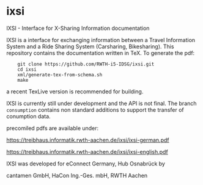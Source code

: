 ixsi
====

IXSI - Interface for X-Sharing Information documentation

IXSI is a interface for exchanging information  between a Travel Information System and a Ride Sharing System (Carsharing, Bikesharing).
This repository contains the documentation written in TeX. To generate the pdf:

``` 
	git clone https://github.com/RWTH-i5-IDSG/ixsi.git
	cd ixsi
	xml/generate-tex-from-schema.sh
	make
``` 

a recent TexLive version is recommended for building.

IXSI is currently still under development and the API is not final. The branch `consumption` contains non standard additions to support the transfer of conumption data.

precomiled pdfs are available under: 

https://treibhaus.informatik.rwth-aachen.de/ixsi/ixsi-german.pdf

https://treibhaus.informatik.rwth-aachen.de/ixsi/ixsi-english.pdf

IXSI was developed for eConnect Germany, Hub Osnabrück by

cantamen GmbH,
HaCon Ing.-Ges. mbH,
RWTH Aachen
